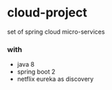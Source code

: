 # cloud-project
set of spring cloud micro-services

### with
- java 8
- spring boot 2
- netflix eureka as discovery
